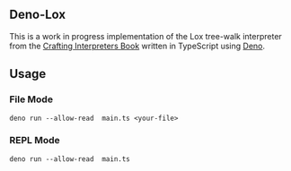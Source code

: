 ## Deno-Lox
This is a work in progress implementation of the Lox tree-walk interpreter from the [Crafting Interpreters Book](https://craftinginterpreters.com) written in TypeScript using [Deno](https://deno.land).

## Usage
### File Mode
`deno run --allow-read  main.ts <your-file>`

### REPL Mode
`deno run --allow-read  main.ts`